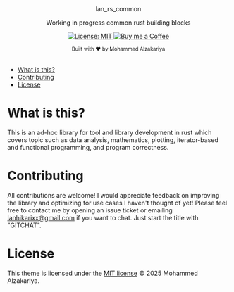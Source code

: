 <div align="center">
  lan_rs_common
  <p>Working in progress common rust building blocks</p>
</div>

<p align="center">
  <a href="https://opensource.org/licenses/MIT">
    <img src="https://img.shields.io/badge/License-MIT-brightgreen.svg"
      alt="License: MIT" />
  </a>
  <a href="https://buymeacoffee.com/lan22h">
    <img src="https://img.shields.io/static/v1?label=Buy me a coffee&message=%E2%9D%A4&logo=BuyMeACoffee&link=&color=greygreen"
      alt="Buy me a Coffee" />
  </a>
</p>

<div align="center">
  <sub>Built with ❤︎ by Mohammed Alzakariya
</div>
<br>

- [What is this?](#what-is-this)
- [Contributing](#contributing)
- [License](#license)


# What is this?
This is an ad-hoc library for tool and library development in rust which covers topic such as data
analysis, mathematics, plotting, iterator-based and functional programming, and program correctness. 

# Contributing

All contributions are welcome! I would appreciate feedback on improving the library and optimizing for use cases I haven't thought of yet! Please feel free to contact me by opening an issue ticket or emailing lanhikarixx@gmail.com if you want to chat. Just start the title with "GITCHAT".


# License

This theme is licensed under the [MIT license](https://opensource.org/licenses/mit-license.php) © 2025 Mohammed Alzakariya.
